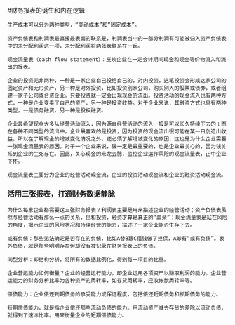 #财务报表的诞生和内在逻辑

`生产成本可以分为两种类型，“变动成本”和“固定成本”。`

`资产负债表和利润表最直接最表面的联系是，利润表当中的一部分利润有可能被归入资产负债表中的未分配利润这一项，未分配利润将两张表联系在一起。`

`现金流量表（cash flow statement）：反映企业在一定会计期间现金和现金等价物流入和流出的报表。`

`企业的投资无非两种，一种是一家企业自己投给自己的，对内投资，这笔投资会形成这家公司的固定资产和无形资产，另一种是对外投资，比如投资别家公司，购买别人的股票或债券，或者组建一家子公司或合资企业。只要投资就一定会出现现金的流出。投资活动的现金流入也有两种方式，一种是企业变卖了自己的资产，另一种是投资收益。对于企业来说，其融资方式也只有两种类型，一是债务融资，另一种是股权融资。`

`企业最希望现金大多从经营活动流入，因为源自经营活动的流入一般是可以长久持续下去的；而在各种不同类型的流出中，企业最喜欢的是投资，因为投资的现金流出很可能在某一日创造出收益。所以在了解现金的增减变化情况之外，还必须了解增减变化的原因，这也是为什么企业需要一张现金流量表的原因。对于一个企业来说，钱一定是最重要的，也是企业最关心的，因为钱关系到企业的生死存亡。因此，关心现金的来龙去脉，监控企业运作风险的现金流量表，正中企业下怀。`

`现金流量表主要分为企业的经营活动现金流，企业的投资活动现金流和企业的融资活动现金流。`

### 活用三张报表，打通财务数据静脉

`为什么每家企业都需要这三张财务报表？利润表主要是用来描述企业的经营活动；资产负债表虽然与经营活动有那么一点的关系，但和投资，融资才算是真正的“血亲”；现金流量表是站在风险的角度，揭示企业的风险状况和持续经营的能力，描述了一家企业能否生存下去。`

`或有负债：那些无法确定是否存在的负债，比如A替B跟C借钱做了担保，A即有“或有负债”。表外负债，就是那些明明存在但却没有被记录在财务报表上的负债。`

`同型分析：即结构分析，将所有的数据比例化，得到每一项目的比重。`

`企业营运能力如何衡量？企业的经营运行能力，即企业运用各项资产以赚取利润的能力。企业营运能力的财务分析比率为各种资产的周转率，如存货周转率，应收帐款周转率等。`

`偿债能力：企业偿还到期债务的承受能力或保证程度，包括偿还短期债务和长期债务的能力。`

`短期偿债能力，就是指企业偿还那些流动负债的能力。用流动资产减去存货的差除以流动负债，就得到了速冻比率。用来衡量企业的短期偿债能力。`
